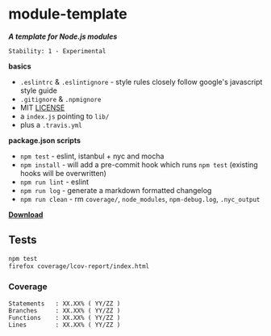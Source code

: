 # module-template

**_A template for Node.js modules_**

```
Stability: 1 - Experimental
```

**basics**

 - `.eslintrc` & `.eslintignore` - style rules closely follow google's javascript style guide
 - `.gitignore` & `.npmignore`
 - MIT [LICENSE](./LICENSE)
 - a `index.js` pointing to `lib/`
 - plus a `.travis.yml`

**package.json scripts**

 - `npm test` - eslint, istanbul + nyc and mocha
 - `npm install` - will add a pre-commit hook which runs `npm test` (existing hooks will be overwritten)
 - `npm run lint` - eslint
 - `npm run log` - generate a markdown formatted changelog
 - `npm run clean` - rm `coverage/`, `node_modules`, `npm-debug.log`, `.nyc_output`

[**Download**](https://github.com/skenqbx/module-template/archive/master.zip)

## Tests

```bash
npm test
firefox coverage/lcov-report/index.html
```

### Coverage

```
Statements   : XX.XX% ( YY/ZZ )
Branches     : XX.XX% ( YY/ZZ )
Functions    : XX.XX% ( YY/ZZ )
Lines        : XX.XX% ( YY/ZZ )
```
